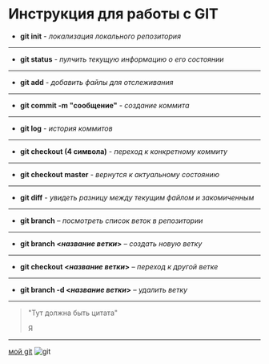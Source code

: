 # Инструкция для работы с GIT

* **git init** - *локализация локального репозитория*
---
* **git status** - *пулчить текущую информацию о его состоянии*
---
* **git add** - *добавить файлы для отслеживания*
---
* **git commit -m "сообщение"** - *создание коммита* 
---
* **git log** - *история коммитов*
---
* **git checkout (4 символа)** - *переход к конкретному коммиту* 
---
* **git checkout master** - *вернутся к актуальному состоянию*
---
* **git diff** - *увидеть разницу между текущим файлом и закомиченным*
---
* **git branch** – *посмотреть список веток в репозитории*
---
* **git branch <*название ветки*>** – *создать новую ветку*
---
* **git checkout <*название ветки*>** – *переход к другой ветке*
---
* **git branch -d <*название ветки*>** – *удалить ветку*

---

>"Тут должна быть цитата"
>
>Я

---
[мой git](https://github.com/Ponki-Ponki)
![git](https://pngimg.com/uploads/github/github_PNG24.png)